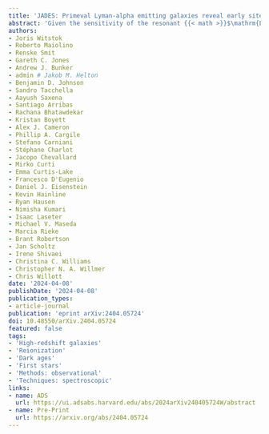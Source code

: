 ```yaml
---
title: 'JADES: Primeval Lyman-alpha emitting galaxies reveal early sites of reionisation out to redshift z ~ 9'
abstract: 'Given the sensitivity of the resonant {{< math >}}$\mathrm{Lyman}-\alpha${{< /math >}} ({{< math >}}$\mathrm{Ly}\alpha${{< /math >}}) transition to absorption by neutral hydrogen, observations of {{< math >}}$\mathrm{Ly}\alpha${{< /math >}} emitting galaxies (LAEs) have been widely used to probe the ionising capabilities of reionisation-era galaxies and their impact on the intergalactic medium (IGM). However, prior to JWST our understanding of the contribution of fainter sources and of ionised "bubbles" at earlier stages of reionisation remained uncertain. Here, we present the characterisation of three exceptionally distant LAEs at {{< math >}}$z > 8${{< /math >}}, newly discovered by JWST/NIRSpec in the JADES survey. These three similarly bright ({{< math >}}$M_{\mathrm{UV}} \approx -20\ \mathrm{mag}${{< /math >}}) LAEs exhibit small {{< math >}}$\mathrm{Ly}\alpha${{< /math >}} velocity offsets from the systemic redshift, {{< math >}}$\Delta v \leq 200\ \mathrm{km/s}${{< /math >}}, yet span a range of {{< math >}}$\mathrm{Ly}\alpha${{< /math >}} equivalent widths ({{< math >}}$15\ \mathrm{\AA}${{< /math >}}, {{< math >}}$31\ \mathrm{\AA}${{< /math >}}, and {{< math >}}$132\ \mathrm{\AA}${{< /math >}}). The former two show moderate {{< math >}}$\mathrm{Ly}\alpha${{< /math >}} escape fractions ({{< math >}}$f_{\mathrm{esc},\,\mathrm{Ly}\alpha} \approx 10\%${{< /math >}}), whereas {{< math >}}$\mathrm{Ly}\alpha${{< /math >}} escapes remarkably efficiently from the third ({{< math >}}$f_{\mathrm{esc},\,\mathrm{Ly}\alpha} \approx 71\%${{< /math >}}), which moreover is very compact (half-light radius of {{< math >}}$90 \pm 10\ \mathrm{pc}${{< /math >}}). We find these LAEs are low-mass galaxies dominated by very recent, vigorous bursts of star formation accompanied by strong nebular emission from metal-poor gas. We infer the two LAEs with modest {{< math >}}$f_{\mathrm{esc},\,\mathrm{Ly}\alpha}${{< /math >}}, one of which reveals evidence for ionisation by an active galactic nucleus, may have reasonably produced small ionised bubbles preventing complete IGM absorption of {{< math >}}$\mathrm{Ly}\alpha${{< /math >}}. The third, however, requires a {{< math >}}$\sim 3\ \mathrm{pMpc}${{< /math >}} bubble, indicating faint galaxies have contributed significantly. The most distant LAEs thus continue to be powerful observational probes into the earlier stages of reionisation.'
authors:
- Joris Witstok
- Roberto Maiolino
- Renske Smit
- Gareth C. Jones
- Andrew J. Bunker
- admin # Jakob M. Helton
- Benjamin D. Johnson
- Sandro Tacchella
- Aayush Saxena
- Santiago Arribas
- Rachana Bhatawdekar
- Kristan Boyett
- Alex J. Cameron
- Phillip A. Cargile
- Stefano Carniani
- Stéphane Charlot
- Jacopo Chevallard
- Mirko Curti
- Emma Curtis-Lake
- Francesco D'Eugenio
- Daniel J. Eisenstein
- Kevin Hainline
- Ryan Hausen
- Nimisha Kumari
- Isaac Laseter
- Michael V. Maseda
- Marcia Rieke
- Brant Robertson
- Jan Scholtz
- Irene Shivaei
- Christina C. Williams
- Christopher N. A. Willmer
- Chris Willott
date: '2024-04-08'
publishDate: '2024-04-08'
publication_types:
- article-journal
publication: 'eprint arXiv:2404.05724'
doi: 10.48550/arXiv.2404.05724
featured: false
tags:
- 'High-redshift galaxies'
- 'Reionization'
- 'Dark ages'
- 'First stars'
- 'Methods: observational'
- 'Techniques: spectroscopic'
links:
- name: ADS
  url: https://ui.adsabs.harvard.edu/abs/2024arXiv240405724W/abstract
- name: Pre-Print
  url: https://arxiv.org/abs/2404.05724
---
```

